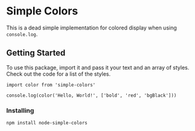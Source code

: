 # Simple Colors

This is a dead simple implementation for colored display when using `console.log`. 

## Getting Started

To use this package, import it and pass it your text and an array of styles.
Check out the code for a list of the styles.

```
import color from 'simple-colors'

console.log(color('Hello, World!', ['bold', 'red', 'bgBlack']))
```

### Installing

```
npm install node-simple-colors
```

